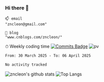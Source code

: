 ### Hi there 👋
```
📫 email
"zncleon@gmail.com"

🌱 blog
"www.cnblogs.com/zncleon/"
```

⏱ Weekly coding time
[![Commits Badge](https://badges.pufler.dev/commits/weekly/zncleon)](https://badges.pufler.dev)
![pv](https://pageview.vercel.app/?github_user=zncleon)

<!--START_SECTION:waka-->

```txt
From: 30 March 2025 - To: 06 April 2025

No activity tracked
```

<!--END_SECTION:waka-->

![zncleon's github stats](https://github-readme-stats-psi-two-44.vercel.app/api?username=zncleon&show_icons=true&line_height=24&count_private=true&theme=vue)
![Top Langs](https://github-readme-stats-psi-two-44.vercel.app/api/top-langs/?username=zncleon&layout=compact&langs_count=8&theme=vue)
